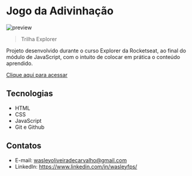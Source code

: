 # Jogo da Adivinhação

![preview](./.github/preview.gif)

> Trilha Explorer

Projeto desenvolvido durante o curso Explorer da Rocketseat, ao final do módulo de JavaScript, com o intuito de colocar em prática o conteúdo aprendido.

[Clique aqui para acessar](https://wasleyfps.github.io/guessing-game/)

## Tecnologias

- HTML
- CSS
- JavaScript
- Git e Github

## Contatos

- E-mail: wasleyoliveiradecarvalho@gmail.com
- LinkedIn: https://www.linkedin.com/in/wasleyfps/